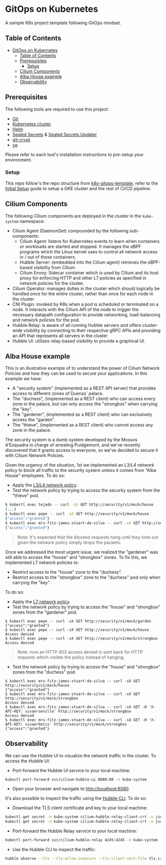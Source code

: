 # GitOps on Kubernetes

A sample K8s project template following GitOps mindset.

## Table of Contents

<!-- START doctoc generated TOC please keep comment here to allow auto update -->
<!-- DON'T EDIT THIS SECTION, INSTEAD RE-RUN doctoc TO UPDATE -->

- [GitOps on Kubernetes](#gitops-on-kubernetes)
  - [Table of Contents](#table-of-contents)
  - [Prerequisites](#prerequisites)
    - [Setup](#setup)
  - [Cilium Components](#cilium-components)
  - [Alba House example](#alba-house-example)
  - [Observability](#observability)

<!-- END doctoc generated TOC please keep comment here to allow auto update -->

## Prerequisites

The following tools are required to use this project:

- [Git](https://git-scm.com)
- [Kubernetes cluster](https://kubernetes.io/docs/setup)
- [Helm](https://helm.sh)
- [Sealed Secrets](https://github.com/bitnami-labs/sealed-secrets) & [Sealed Secrets Updater](https://github.com/juan131/sealed-secrets-updater)
- [git-crypt](https://github.com/AGWA/git-crypt)
- [yq](https://github.com/mikefarah/yq)

Please refer to each tool's installation instructions to pre-setup your environment.

### Setup

This repo follow's the repo structure from [k8s-gitops-template](https://github.com/juan131/k8s-gitops-template), refer to the [Initial Setup](https://github.com/juan131/k8s-gitops-template/blob/main/docs/tutorials/initial-setup.md) guide to setup a GKE cluster and the rest of CI/CD pipeline.

## Cilium Components

The following Cilium components are deployed in the cluster in the `kube-system` namespace:

- Cilium Agent (DaemonSet) compounded by the following sub-components:
  - Cilium Agent: listens for Kubernetes events to learn when containers or workloads are started and stopped. It manages the eBPF programs which the Linux kernel uses to control all network access in / out of those containers.
  - Hubble Server: (embedded into the Cilium agent) retrieves the eBPF-based visibility from Cilium.
  - Cilium Envoy: Sidecar container which is used by Cilium and its host proxy for enforcing HTTP and other L7 policies as specified in network policies for the cluster.
- Cilium Operator: manages duties in the cluster which should logically be handled once for the entire cluster, rather than once for each node in the cluster
- CNI Plugin: invoked by K8s when a pod is scheduled or terminated on a node. It interacts with the Cilium API of the node to trigger the necessary datapath configuration to provide networking, load-balancing and network policies for the pod.
- Hubble Relay: is aware of all running Hubble servers and offers cluster-wide visibility by connecting to their respective gRPC APIs and providing an API that represents all servers in the cluster
- Hubble UI: utilizes relay-based visibility to provide a graphical UI.

## Alba House example

This is an illustrative example of to understand the power of Cilium Network Policies and how they can be used to secure your applications. In this example we have:

- A "security system" (implemented as a REST API server) that provides access to different zones of Duenas' palace.
- The "duchess", (implemented as a REST client) who can access every zone in the palace, but can only access the "strongbox" when carrying the "key".
- The "gardener", (implemented as a REST client) who can exclusively access the "garden".
- The "thieve", (implemented as a REST client) who cannot access any zone in the palace.

The security system is a dumb system developed by the Mossos d'Esquadra in charge of arresting Puidgemont, and we've recently discovered that it grants access to everyone, so we've decided to secure it with Cilium Network Policies.

Given the urgency of the situation, 1st we implemented an L3/L4 network policy to block all traffic to the security system unless it comes from "Alba House" employees. To do so:

- Apply the [L3/L4 network policy](./networkpolicies/l3-l4-policy.yaml).
- Test the network policy by trying to access the security system from the "thieve" pod.

```bash
$ kubectl exec tejado -- curl -sX GET http://security/v1/mock/house
(...)
$ kubectl exec pepe -- curl -sX GET http://security/v1/mock/house
{"access":"granted"}
$ kubectl exec mrs-fitz-james-stuart-de-silva -- curl -sX GET http://security/v1/mock/house
{"access":"granted"}
```

> Note: It's expected that the blocked requests hang until they time out given the network policy simply drops the packets.

Once we addressed the most urgent issue, we realized the "gardener" was still able to access the "house" and "strongbox" zones. To fix this, we implemented L7 network policies to:

- Restrict access to the "house" zone to the "duchess".
- Restrict access to the "strongbox" zone to the "duchess" pod only when carrying the "key".

To do so:

- Apply the [L7 network policy](./networkpolicies/l7-policy.yaml).
- Test the network policy by trying to access the "house" and "strongbox" zones from the "gardener" pod.

```console
$ kubectl exec pepe -- curl -sX GET http://security/v1/mock/garden
{"access":"granted"}
$ kubectl exec pepe -- curl -sX GET http://security/v1/mock/house
Access denied
$ kubectl exec pepe -- curl -sX GET http://security/v1/mock/strongbox
Access denied
```

> Note: now an HTTP 403 access denied is sent back for HTTP requests which violate the policy instead of hanging.

- Test the network policy by trying to access the "house" and "strongbox" zones from the "duchess" pod.

```console
$ kubectl exec mrs-fitz-james-stuart-de-silva -- curl -sX GET http://security/v1/mock/house
{"access":"granted"}
$ kubectl exec mrs-fitz-james-stuart-de-silva -- curl -sX GET http://security/v1/mock/strongbox
Access denied
$ kubectl exec mrs-fitz-james-stuart-de-silva -- curl -sX GET -H 'X-API-KEY: vivaersevilla' http://security/v1/mock/strongbox
Access denied
$ kubectl exec mrs-fitz-james-stuart-de-silva -- curl -sX GET -H 'X-API-KEY: vivaerbetis' http://security/v1/mock/strongbox
{"access":"granted"}
```

## Observability

We can use the Hubble UI to visualize the network traffic in the cluster. To access the Hubble UI:

- Port-forward the Hubble UI service to your local machine:

```bash
kubectl port-forward svc/cilium-hubble-ui 8080:80 -n kube-system
```

- Open your browser and navigate to [http://localhost:8080](http://localhost:8080).

It's also possible to inspect the traffic using the [Hubble CLI](https://docs.cilium.io/en/stable/observability/hubble/setup/#hubble-cli-install). To do so:

- Download the TLS client certificate and key to your local machine:

```bash
kubectl get secret -n kube-system cilium-hubble-relay-client-crt -o json | jq -r '.data["tls.crt"]' | base64 --decode > tls.crt
kubectl get secret -n kube-system cilium-hubble-relay-client-crt -o json | jq -r '.data["tls.key"]' | base64 --decode > tls.key
```

- Port-forward the Hubble Relay service to your local machine:

```bash
kubectl port-forward svc/cilium-hubble-relay 4245:4245 -n kube-system
```

- Use the Hubble CLI to inspect the traffic:

```bash
hubble observe --tls --tls-allow-insecure --tls-client-cert-file tls.crt --tls-client-key-file tls.key
```
